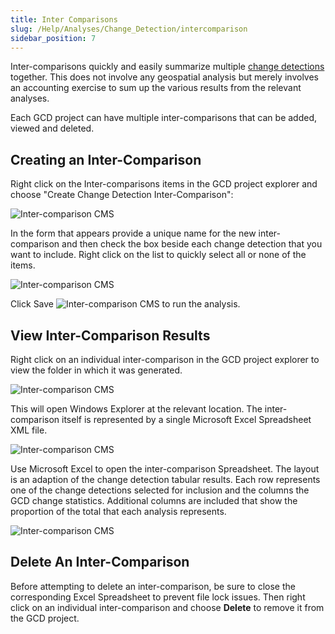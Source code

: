 ```yaml
---
title: Inter Comparisons
slug: /Help/Analyses/Change_Detection/intercomparison
sidebar_position: 7
---
```


Inter-comparisons quickly and easily summarize multiple [change detections](/Help/Analyses/Change_Detection/change-detection) together. This does not involve any geospatial analysis but merely involves an accounting exercise to sum up the various results from the relevant analyses.

Each GCD project can have multiple inter-comparisons that can be added, viewed and deleted.

## Creating an Inter-Comparison

Right click on the Inter-comparisons items in the GCD project explorer and choose "Create Change Detection Inter-Comparison":

![Inter-comparison CMS](/img/CommandRefs/05_Analyses/cd/inter/inter_cms.png)

In the form that appears provide a unique name for the new inter-comparison and then check the box beside each change detection that you want to include. Right click on the list to quickly select all or none of the items.

![Inter-comparison CMS](/img/CommandRefs/05_Analyses/cd/inter/inter_detail.png)

Click Save ![Inter-comparison CMS](/img/icons/Save.png) to run the analysis.

## View Inter-Comparison Results

Right click on an individual inter-comparison in the GCD project explorer to view the folder in which it was generated.

![Inter-comparison CMS](/img/CommandRefs/05_Analyses/cd/inter/inter_view.png)

This will open Windows Explorer at the relevant location. The inter-comparison itself is represented by a single Microsoft Excel Spreadsheet XML file. 

![Inter-comparison CMS](/img/CommandRefs/05_Analyses/cd/inter/inter_browse.png)

Use Microsoft Excel to open the inter-comparison Spreadsheet. The layout is an adaption of the change detection tabular results. Each row represents one of the change detections selected for inclusion and the columns the GCD change statistics. Additional columns are included that show the proportion of the total that each analysis represents.

![Inter-comparison CMS](/img/CommandRefs/05_Analyses/cd/inter/inter_results.png)

## Delete An Inter-Comparison

Before attempting to delete an inter-comparison, be sure to close the corresponding Excel Spreadsheet to prevent file lock issues. Then right click on an individual inter-comparison and choose **Delete** to remove it from the GCD project.